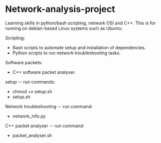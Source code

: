 # Network-analysis-project

Learning skills in python/bash scripting, network OSI and C++. This is for running on debian-based Linux systems such as Ubuntu:

Scripting:
 - Bash scripts to automate setup and installation of dependencies.
 - Python scripts to run network troubleshooting tasks.

Software packets:
 - C++ software packet analyser.

setup -- run commands:
 - chmod +x setup.sh
 - setup.sh

Network troubleshooting -- run command:
 - network_info.py

C++ packet analyser -- run command:
 - packet_analyser.sh
